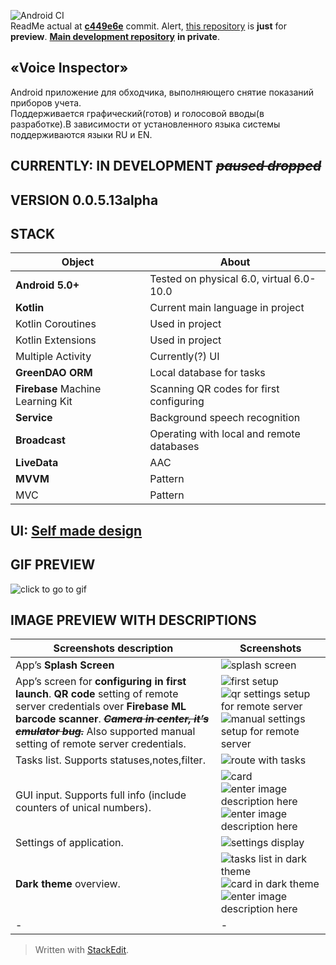 <p>
  <img src="https://github.com/qavan/VoiceInspector/workflows/Android%20CI/badge.svg" alt="Android CI">
  <br>
ReadMe actual at <a href="https://github.com/qavan/VoiceInspector/commit/c449e6edaa96b331ca15d7586408725dd828c217"><strong>c449e6e</strong></a>  commit. Alert, <a href="https://github.com/qavan/voice_inspector_">this repository</a> is <strong>just</strong> for <strong>preview</strong>. <a href="https://github.com/qavan/VoiceInspector"><strong>Main development repository</strong></a> <strong>in private</strong>.</p>
<h2 id="«voice-inspector»">«Voice Inspector»</h2>
<p>Android приложение для обходчика, выполняющего снятие показаний приборов учета.<br>
Поддерживается графический(готов) и голосовой вводы(в разработке).В зависимости от установленного языка системы поддерживаются языки RU и EN.</p>
<h2 id="currently-in-development-paused-dropped">CURRENTLY: IN DEVELOPMENT <s><em>paused dropped</em></s></h2>
<h2 id="version-0.0.5.13alpha">VERSION <strong>0.0.5.13alpha</strong></h2>
<h2 id="stack">STACK</h2>

<table>
<thead>
<tr>
<th>Object</th>
<th>About</th>
</tr>
</thead>
<tbody>
<tr>
<td><strong>Android 5.0+</strong></td>
<td>Tested on physical 6.0, virtual 6.0-10.0</td>
</tr>
<tr>
<td><strong>Kotlin</strong></td>
<td>Current main language in project</td>
</tr>
<tr>
<td>Kotlin Coroutines</td>
<td>Used in project</td>
</tr>
<tr>
<td>Kotlin Extensions</td>
<td>Used in project</td>
</tr>
<tr>
<td>Multiple Activity</td>
<td>Currently(?) UI</td>
</tr>
<tr>
<td><strong>GreenDAO ORM</strong></td>
<td>Local database for tasks</td>
</tr>
<tr>
<td><strong>Firebase</strong> Machine Learning Kit</td>
<td>Scanning QR codes for first configuring</td>
</tr>
<tr>
<td><strong>Service</strong></td>
<td>Background speech recognition</td>
</tr>
<tr>
<td><strong>Broadcast</strong></td>
<td>Operating with local and remote databases</td>
</tr>
<tr>
<td><strong>LiveData</strong></td>
<td>AAC</td>
</tr>
<tr>
<td><strong>MVVM</strong></td>
<td>Pattern</td>
</tr>
<tr>
<td>MVC</td>
<td>Pattern</td>
</tr>
</tbody>
</table><h2 id="ui-self-made-design">UI: <a href="https://i.imgur.com/8FPKddR.png">Self made design</a></h2>
<h2 id="gif-preview">GIF PREVIEW</h2>
<p><img src="https://media.giphy.com/media/Kc1ZFVrbpnc4WjcHoA/giphy.gif" alt="click to go to gif"></p>
<h2 id="image-preview-with-descriptions">IMAGE PREVIEW WITH DESCRIPTIONS</h2>

<table>
<thead>
<tr>
<th>Screenshots description</th>
<th>Screenshots</th>
</tr>
</thead>
<tbody>
<tr>
<td>App’s <strong>Splash Screen</strong></td>
<td><img src="https://i.imgur.com/tgF81QX.png" alt="splash screen"></td>
</tr>
<tr>
<td>App’s screen for <strong>configuring in first launch</strong>. <strong>QR code</strong> setting of remote server credentials over <strong>Firebase ML barcode scanner</strong>. <em><strong><s>Camera in center, it’s emulator bug.</s></strong></em> Also supported manual setting of remote server credentials.</td>
<td><img src="https://i.imgur.com/GONgz9U.png" alt="first setup"><img src="https://i.imgur.com/GD4bGP6.png" alt="qr settings setup for remote server"><img src="https://i.imgur.com/iXzWK3H.png" alt="manual settings setup for remote server"></td>
</tr>
<tr>
<td>Tasks list. Supports statuses,notes,filter.</td>
<td><img src="https://i.imgur.com/QjII6d6.png" alt="route with tasks"></td>
</tr>
<tr>
<td>GUI input. Supports full info (include counters of unical numbers).</td>
<td><img src="https://i.imgur.com/uiZAlS3.png" alt="card"><img src="https://i.imgur.com/txpGce4.png" alt="enter image description here"><img src="https://i.imgur.com/cwvTS7v.png" alt="enter image description here"></td>
</tr>
<tr>
<td>Settings of application.</td>
<td><img src="https://i.imgur.com/YONKGbD.png" alt="settings display"></td>
</tr>
<tr>
<td><strong>Dark theme</strong> overview.</td>
<td><img src="https://i.imgur.com/Oq4Qk1c.png" alt="tasks list in dark theme"><img src="https://i.imgur.com/TlOw3NN.png" alt="card in dark theme"><img src="https://i.imgur.com/YU5ZzLF.png" alt="enter image description here"></td>
</tr>
<tr>
<td>-</td>
<td>-</td>
</tr>
</tbody>
</table><blockquote>
<p>Written with <a href="https://stackedit.io/">StackEdit</a>.</p>
</blockquote>

